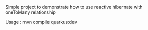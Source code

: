 Simple project to demonstrate how to use reactive hibernate with oneToMany relationship

Usage :
mvn compile quarkus:dev
